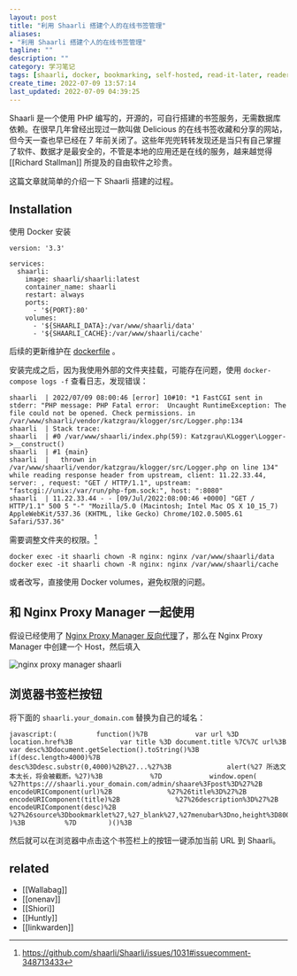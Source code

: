 ```yaml
---
layout: post
title: "利用 Shaarli 搭建个人的在线书签管理"
aliases:
- "利用 Shaarli 搭建个人的在线书签管理"
tagline: ""
description: ""
category: 学习笔记
tags: [shaarli, docker, bookmarking, self-hosted, read-it-later, reader, webpage, link]
create_time: 2022-07-09 13:57:14
last_updated: 2022-07-09 04:39:25
---
```


Shaarli 是一个使用 PHP 编写的，开源的，可自行搭建的书签服务，无需数据库依赖。在很早几年曾经出现过一款叫做 Delicious 的在线书签收藏和分享的网站，但今天一查也早已经在 7 年前关闭了。这些年兜兜转转发现还是当只有自己掌握了软件、数据才是最安全的，不管是本地的应用还是在线的服务，越来越觉得 [[Richard Stallman]] 所提及的自由软件之珍贵。

这篇文章就简单的介绍一下 Shaarli 搭建的过程。

## Installation

使用 Docker 安装

```
version: '3.3'

services:
  shaarli:
    image: shaarli/shaarli:latest
    container_name: shaarli
    restart: always
    ports:
      - '${PORT}:80'
    volumes:
      - '${SHAARLI_DATA}:/var/www/shaarli/data'
      - '${SHAARLI_CACHE}:/var/www/shaarli/cache'
```

后续的更新维护在 [dockerfile](https://github.com/einverne/dockerfile) 。

安装完成之后，因为我使用外部的文件夹挂载，可能存在问题，使用 `docker-compose logs -f` 查看日志，发现错误：

```
shaarli  | 2022/07/09 08:00:46 [error] 10#10: *1 FastCGI sent in stderr: "PHP message: PHP Fatal error:  Uncaught RuntimeException: The file could not be opened. Check permissions. in /var/www/shaarli/vendor/katzgrau/klogger/src/Logger.php:134
shaarli  | Stack trace:
shaarli  | #0 /var/www/shaarli/index.php(59): Katzgrau\KLogger\Logger->__construct()
shaarli  | #1 {main}
shaarli  |   thrown in /var/www/shaarli/vendor/katzgrau/klogger/src/Logger.php on line 134" while reading response header from upstream, client: 11.22.33.44, server: , request: "GET / HTTP/1.1", upstream: "fastcgi://unix:/var/run/php-fpm.sock:", host: ":8080"
shaarli  | 11.22.33.44 - - [09/Jul/2022:08:00:46 +0000] "GET / HTTP/1.1" 500 5 "-" "Mozilla/5.0 (Macintosh; Intel Mac OS X 10_15_7) AppleWebKit/537.36 (KHTML, like Gecko) Chrome/102.0.5005.61 Safari/537.36"
```

需要调整文件夹的权限。[^1]

```
docker exec -it shaarli chown -R nginx: nginx /var/www/shaarli/data
docker exec -it shaarli chown -R nginx: nginx /var/www/shaarli/cache
```

[^1]: <https://github.com/shaarli/Shaarli/issues/1031#issuecomment-348713433>

或者改写，直接使用 Docker volumes，避免权限的问题。

## 和 Nginx Proxy Manager 一起使用

假设已经使用了 [Nginx Proxy Manager 反向代理](/post/2022/02/nginx-proxy-manager.html)了，那么在 Nginx Proxy Manager 中创建一个 Host，然后填入

![nginx proxy manager shaarli](https://img.gtk.pw/i/2022/07/09/62c93ea0e650f.png)

## 浏览器书签栏按钮

将下面的 `shaarli.your_domain.com` 替换为自己的域名：

```
javascript:(          function()%7B            var url %3D location.href%3B            var title %3D document.title %7C%7C url%3B            var desc%3Ddocument.getSelection().toString()%3B            if(desc.length>4000)%7B              desc%3Ddesc.substr(0,4000)%2B%27...%27%3B              alert(%27 所选文本太长，将会被截断。%27)%3B            %7D            window.open(              %27https:///shaarli.your_domain.com/admin/shaare%3Fpost%3D%27%2B encodeURIComponent(url)%2B              %27%26title%3D%27%2B encodeURIComponent(title)%2B              %27%26description%3D%27%2B encodeURIComponent(desc)%2B              %27%26source%3Dbookmarklet%27,%27_blank%27,%27menubar%3Dno,height%3D800,width%3D600,toolbar%3Dno,scrollbars%3Dyes,status%3Dno,dialog%3D1%27            )%3B          %7D        )()%3B
```

然后就可以在浏览器中点击这个书签栏上的按钮一键添加当前 URL 到 Shaarli。

## related

- [[Wallabag]]
- [[onenav]]
- [[Shiori]]
- [[Huntly]]
- [[linkwarden]]


